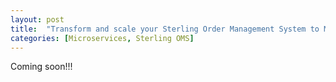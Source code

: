 ```yaml
---
layout: post
title:  "Transform and scale your Sterling Order Management System to Microservices"
categories: [Microservices, Sterling OMS]
---
```

Coming soon!!!
